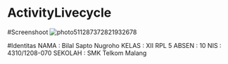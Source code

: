 # ActivityLivecycle

#Screenshoot
![photo511287372821932678](https://cloud.githubusercontent.com/assets/22608303/19940015/d5eace34-a15d-11e6-89bc-817537af9b9e.jpg)

#Identitas
NAMA : Bilal Sapto Nugroho KELAS : XII RPL 5 ABSEN : 10 NIS : 4310/1208-070 SEKOLAH : SMK Telkom Malang
